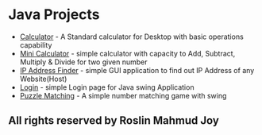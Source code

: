 # Java Projects
* [Calculator] - A Standard calculator for Desktop with basic operations capability
* [Mini Calculator] - simple calculator with capacity to Add, Subtract, Multiply & Divide for two given number
* [IP Address Finder] - simple GUI application to find out IP Address of any Website(Host)
* [Login] - simple Login page for Java swing Application
* [Puzzle Matching] - A simple number matching game with swing


[Calculator]: </Calculator.java>
[Mini Calculator]: </MiniCalculator.java>
[IP Address Finder]: </IPAddressFinder.java>
[Login]: </Login.java>
[Puzzle Matching]: </PuzzleMatching.java>

## All rights reserved by Roslin Mahmud Joy